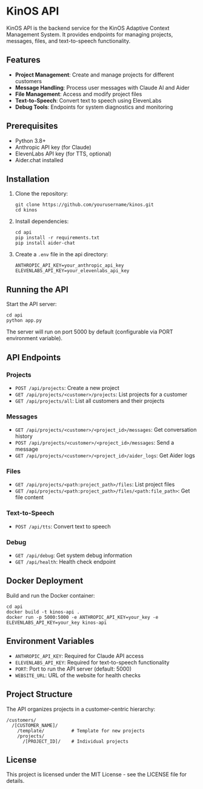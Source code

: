 # KinOS API

KinOS API is the backend service for the KinOS Adaptive Context Management System. It provides endpoints for managing projects, messages, files, and text-to-speech functionality.

## Features

- **Project Management**: Create and manage projects for different customers
- **Message Handling**: Process user messages with Claude AI and Aider
- **File Management**: Access and modify project files
- **Text-to-Speech**: Convert text to speech using ElevenLabs
- **Debug Tools**: Endpoints for system diagnostics and monitoring

## Prerequisites

- Python 3.8+
- Anthropic API key (for Claude)
- ElevenLabs API key (for TTS, optional)
- Aider.chat installed

## Installation

1. Clone the repository:
   ```
   git clone https://github.com/yourusername/kinos.git
   cd kinos
   ```

2. Install dependencies:
   ```
   cd api
   pip install -r requirements.txt
   pip install aider-chat
   ```

3. Create a `.env` file in the api directory:
   ```
   ANTHROPIC_API_KEY=your_anthropic_api_key
   ELEVENLABS_API_KEY=your_elevenlabs_api_key
   ```

## Running the API

Start the API server:
```
cd api
python app.py
```

The server will run on port 5000 by default (configurable via PORT environment variable).

## API Endpoints

### Projects
- `POST /api/projects`: Create a new project
- `GET /api/projects/<customer>/projects`: List projects for a customer
- `GET /api/projects/all`: List all customers and their projects

### Messages
- `GET /api/projects/<customer>/<project_id>/messages`: Get conversation history
- `POST /api/projects/<customer>/<project_id>/messages`: Send a message
- `GET /api/projects/<customer>/<project_id>/aider_logs`: Get Aider logs

### Files
- `GET /api/projects/<path:project_path>/files`: List project files
- `GET /api/projects/<path:project_path>/files/<path:file_path>`: Get file content

### Text-to-Speech
- `POST /api/tts`: Convert text to speech

### Debug
- `GET /api/debug`: Get system debug information
- `GET /api/health`: Health check endpoint

## Docker Deployment

Build and run the Docker container:
```
cd api
docker build -t kinos-api .
docker run -p 5000:5000 -e ANTHROPIC_API_KEY=your_key -e ELEVENLABS_API_KEY=your_key kinos-api
```

## Environment Variables

- `ANTHROPIC_API_KEY`: Required for Claude API access
- `ELEVENLABS_API_KEY`: Required for text-to-speech functionality
- `PORT`: Port to run the API server (default: 5000)
- `WEBSITE_URL`: URL of the website for health checks

## Project Structure

The API organizes projects in a customer-centric hierarchy:
```
/customers/
  /[CUSTOMER_NAME]/
    /template/          # Template for new projects
    /projects/
      /[PROJECT_ID]/    # Individual projects
```

## License

This project is licensed under the MIT License - see the LICENSE file for details.
